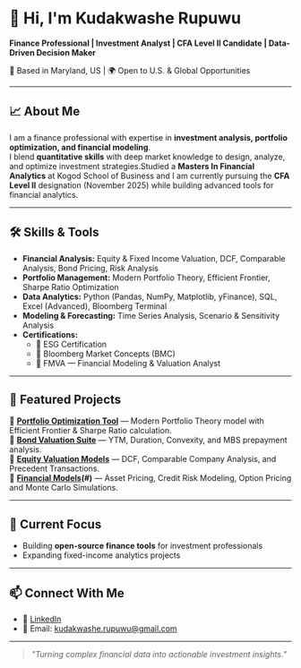 # 👋 Hi, I'm Kudakwashe Rupuwu

**Finance Professional | Investment Analyst | CFA Level II Candidate | Data-Driven Decision Maker**

📍 Based in Maryland, US | 🌍 Open to U.S. & Global Opportunities  

---

## 📈 About Me
I am a finance professional with expertise in **investment analysis, portfolio optimization, and financial modeling**.  
I blend **quantitative skills** with deep market knowledge to design, analyze, and optimize investment strategies.Studied a **Masters In Financial Analytics** at Kogod School of Business and I am
currently pursuing the **CFA Level II** designation (November 2025) while building advanced tools for financial analytics.

---

## 🛠 Skills & Tools
- **Financial Analysis:** Equity & Fixed Income Valuation, DCF, Comparable Analysis, Bond Pricing, Risk Analysis
- **Portfolio Management:** Modern Portfolio Theory, Efficient Frontier, Sharpe Ratio Optimization
- **Data Analytics:** Python (Pandas, NumPy, Matplotlib, yFinance), SQL, Excel (Advanced), Bloomberg Terminal
- **Modeling & Forecasting:** Time Series Analysis, Scenario & Sensitivity Analysis
- **Certifications:**  
  - 📜 ESG Certification  
  - 📜 Bloomberg Market Concepts (BMC)  
  - 📜 FMVA — Financial Modeling & Valuation Analyst  

---

## 📂 Featured Projects
🔹 **[Portfolio Optimization Tool](#)** — Modern Portfolio Theory model with Efficient Frontier & Sharpe Ratio calculation.  
🔹 **[Bond Valuation Suite](#)** — YTM, Duration, Convexity, and MBS prepayment analysis.  
🔹 **[Equity Valuation Models](#)** — DCF, Comparable Company Analysis, and Precedent Transactions.  
🔹 **[Financial Models](https://github.com/KRupuwu/Financial_Models)(#)** — Asset Pricing, Credit Risk Modeling, Option Pricing and Monte Carlo Simulations.  

---

## 🎯 Current Focus
- Building **open-source finance tools** for investment professionals
- Expanding fixed-income analytics projects

---

## 📫 Connect With Me
- 💼 [LinkedIn](https://www.linkedin.com/in/kudakwashe-rupuwu/)
- 📧 Email: kudakwashe.rupuwu@gmail.com

---

> *"Turning complex financial data into actionable investment insights."*
